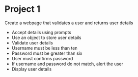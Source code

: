 # Project 1

Create a webpage that validates a user and returns user details

- Accept details using prompts
- Use an object to store user details
- Validate user details
- Username must be less than ten
- Password must be greater than six
- User must confirms password
- If username and password do not match, alert the user
- Display user details
